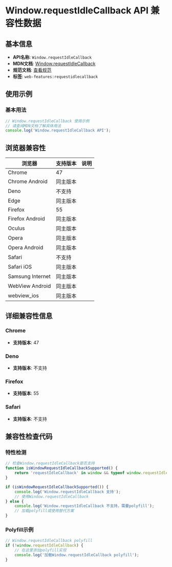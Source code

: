 # Window.requestIdleCallback API 兼容性数据

## 基本信息

- **API名称**: `Window.requestIdleCallback`
- **MDN文档**: [Window.requestIdleCallback](https://developer.mozilla.org/docs/Web/API/Window/requestIdleCallback)
- **规范文档**: [查看规范](https://w3c.github.io/requestidlecallback/#the-requestidlecallback-method)
- **标签**: `web-features:requestidlecallback`

## 使用示例

### 基本用法

```javascript
// Window.requestIdleCallback 使用示例
// 请查阅MDN文档了解具体用法
console.log('Window.requestIdleCallback API');
```

## 浏览器兼容性

| 浏览器 | 支持版本 | 说明 |
|--------|----------|------|
| Chrome | 47 |  |
| Chrome Android | 同主版本 |  |
| Deno | 不支持 |  |
| Edge | 同主版本 |  |
| Firefox | 55 |  |
| Firefox Android | 同主版本 |  |
| Oculus | 同主版本 |  |
| Opera | 同主版本 |  |
| Opera Android | 同主版本 |  |
| Safari | 不支持 |  |
| Safari iOS | 同主版本 |  |
| Samsung Internet | 同主版本 |  |
| WebView Android | 同主版本 |  |
| webview_ios | 同主版本 |  |

## 详细兼容性信息

### Chrome

- **支持版本**: 47

### Deno

- **支持版本**: 不支持

### Firefox

- **支持版本**: 55

### Safari

- **支持版本**: 不支持

## 兼容性检查代码

### 特性检测

```javascript
// 检查Window.requestIdleCallback是否支持
function isWindowRequestIdleCallbackSupported() {
    return 'requestIdleCallback' in window && typeof window.requestIdleCallback === 'function';
}

if (isWindowRequestIdleCallbackSupported()) {
    console.log('Window.requestIdleCallback 支持');
    // 使用Window.requestIdleCallback
} else {
    console.log('Window.requestIdleCallback 不支持，需要polyfill');
    // 加载polyfill或使用替代方案
}
```

### Polyfill示例

```javascript
// Window.requestIdleCallback polyfill
if (!window.requestIdleCallback) {
    // 在这里添加polyfill实现
    console.log('加载Window.requestIdleCallback polyfill');
}
```

